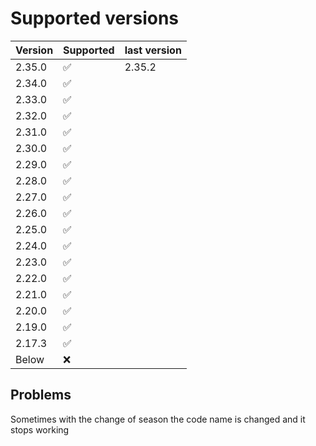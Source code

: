 # Supported versions

| Version | Supported          | last version |
| ------- | ------------------ | ------------ |
| 2.35.0  | :white_check_mark: | 2.35.2       |
| 2.34.0  | :white_check_mark: |
| 2.33.0  | :white_check_mark: |
| 2.32.0  | :white_check_mark: |
| 2.31.0  | :white_check_mark: |
| 2.30.0  | :white_check_mark: |
| 2.29.0  | :white_check_mark: |
| 2.28.0  | :white_check_mark: |
| 2.27.0  | :white_check_mark: |
| 2.26.0  | :white_check_mark: |
| 2.25.0  | :white_check_mark: |
| 2.24.0  | :white_check_mark: |
| 2.23.0  | :white_check_mark: |
| 2.22.0  | :white_check_mark: |
| 2.21.0  | :white_check_mark: |
| 2.20.0  | :white_check_mark: |
| 2.19.0  | :white_check_mark: |
| 2.17.3  | :white_check_mark: |
| Below   | :x:                |

## Problems

Sometimes with the change of season the code name is changed and it stops working

